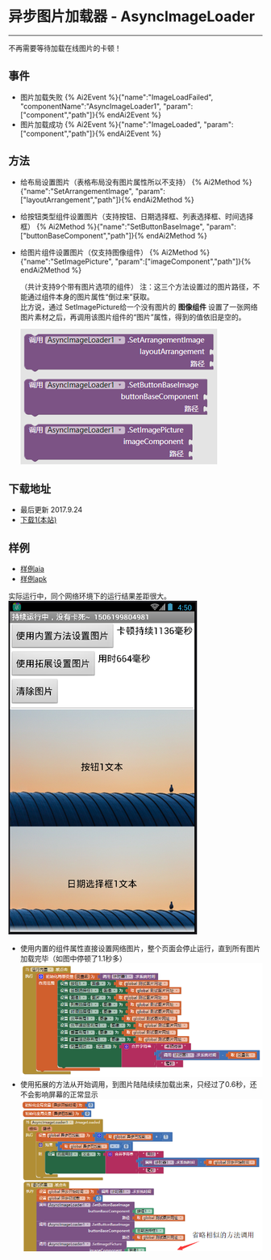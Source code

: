 # 异步图片加载器 - AsyncImageLoader

---

不再需要等待加载在线图片的卡顿！

## 事件

* 图片加载失败
  {% Ai2Event %}{"name":"ImageLoadFailed", "componentName":"AsyncImageLoader1", "param": ["component","path"]}{% endAi2Event %}
* 图片加载成功
  {% Ai2Event %}{"name":"ImageLoaded", "param": ["component","path"]}{% endAi2Event %}


## 方法

* 给布局设置图片（表格布局没有图片属性所以不支持）
  {% Ai2Method %}{"name":"SetArrangementImage", "param":["layoutArrangement","path"]}{% endAi2Method %}
* 给按钮类型组件设置图片（支持按钮、日期选择框、列表选择框、时间选择框）
  {% Ai2Method %}{"name":"SetButtonBaseImage", "param":["buttonBaseComponent","path"]}{% endAi2Method %}
* 给图片组件设置图片（仅支持图像组件）
  {% Ai2Method %}{"name":"SetImagePicture", "param":["imageComponent","path"]}{% endAi2Method %}

  （共计支持9个带有图片选项的组件）
  注：这三个方法设置过的图片路径，不能通过组件本身的图片属性“倒过来”获取。  
  比方说，通过 SetImagePicture给一个没有图片的 **图像组件** 设置了一张网络图片素材之后，再调用该图片组件的“图片”属性，得到的值依旧是空的。

  ![](../images/AsyncImageLoader/Method.png)

## 下载地址

* 最后更新 2017.9.24
* <a href="/aix/cn.colintree.aix.AsyncImageLoader.aix" target="_blank">下载1(本站)</a>

## 样例

* [样例aia](https://github.com/ColinTree/aix_colintree_cn/releases/download/AsyncImageLoaderTest/AsyncImageLoaderTest_zh.aia)   
* [样例apk](https://github.com/ColinTree/aix_colintree_cn/releases/download/AsyncImageLoaderTest/AsyncImageLoaderTest_zh.apk)  

实际运行中，同个网络环境下的运行结果差距很大。  
![](../images/AsyncImageLoader/Sample_Screenshot.png)

* 使用内置的组件属性直接设置网络图片，整个页面会停止运行，直到所有图片加载完毕（如图中停顿了1.1秒多）  
  ![](../images/AsyncImageLoader/Sample_Raw.png)
* 使用拓展的方法从开始调用，到图片陆陆续续加载出来，只经过了0.6秒，还不会影响屏幕的正常显示  
  ![](../images/AsyncImageLoader/Sample_Extension.png)